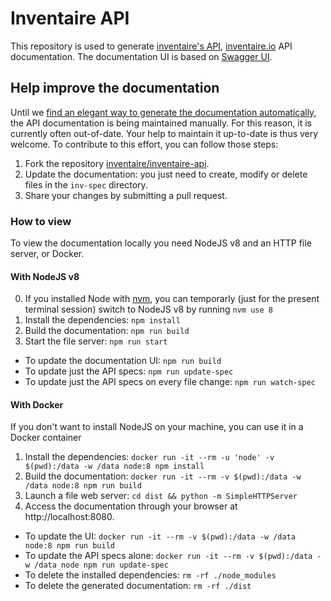 # Inventaire API

This repository is used to generate [inventaire's API](https://api.inventaire.io/), [inventaire.io](https://inventaire.io) API documentation. The documentation UI is based on [Swagger UI](https://github.com/swagger-api/swagger-ui/).

## Help improve the documentation

Until we [find an elegant way to generate the documentation automatically](https://github.com/inventaire/inventaire/issues/385), the API documentation is being maintained manually. For this reason, it is currently often out-of-date. Your help to maintain it up-to-date is thus very welcome. To contribute to this effort, you can follow those steps:

1. Fork the repository [inventaire/inventaire-api](https://github.com/inventaire/inventaire-api).
2. Update the documentation: you just need to create, modify or delete files in the `inv-spec` directory.
3. Share your changes by submitting a pull request.

### How to view
To view the documentation locally you need NodeJS v8 and an HTTP file server, or Docker.

#### With NodeJS v8
0. If you installed Node with [nvm](https://github.com/creationix/nvm), you can temporarly (just for the present terminal session) switch to NodeJS v8 by running `nvm use 8`
1. Install the dependencies: `npm install`
2. Build the documentation: `npm run build`
3. Start the file server: `npm run start`

- To update the documentation UI: `npm run build`
- To update just the API specs: `npm run update-spec`
- To update just the API specs on every file change: `npm run watch-spec`

#### With Docker
If you don't want to install NodeJS on your machine, you can use it in a Docker container

1. Install the dependencies: `docker run -it --rm -u 'node' -v $(pwd):/data -w /data node:8 npm install`
2. Build the documentation: `docker run -it --rm -v $(pwd):/data -w /data node:8 npm run build`
3. Launch a file web server: `cd dist && python -m SimpleHTTPServer`
4. Access the documentation through your browser at http://localhost:8080.

- To update the UI: `docker run -it --rm -v $(pwd):/data -w /data node:8 npm run build`
- To update the API specs alone: `docker run -it --rm -v $(pwd):/data -w /data node npm run update-spec`
- To delete the installed dependencies: `rm -rf ./node_modules`
- To delete the generated documentation: `rm -rf ./dist`
